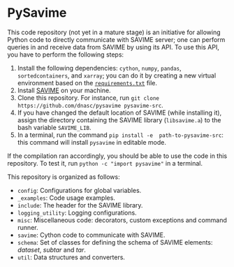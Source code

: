 # PySavime

This code repository (not yet in a mature stage) is an initiative for allowing Python code to directly communicate with
SAVIME server; one can perform queries in and receive data from SAVIME by using its API.
To use this API, you have to perform the following steps:

1. Install the following dependencies: `cython`, `numpy`, `pandas`, 
`sortedcontainers`, and `xarray`; you can do it by creating a new virtual environment based on the
[`requirements.txt`](requirements.txt) file.
2. Install [SAVIME](https://hllustosa.github.io/Savime/) on your machine.
3. Clone this repository. For instance, run `git clone https://github.com/dnasc/pysavime pysavime-src`.
4. If you have changed the default location of SAVIME (while installing it), assign the directory containing the
SAVIME library (`libsavime.a`) to the bash variable `SAVIME_LIB`.
5. In a terminal, run the command `pip install -e  path-to-pysavime-src`: this command will install
`pysavime` in editable mode.

If the compilation ran accordingly, you should be able to use the code in this repository. To test it, 
run `python -c "import pysavime"` in a terminal.

This repository is organized as 
follows:

- `config`: Configurations for global variables.
- `_examples`: Code usage examples.
- `include`: The header for the SAVIME library.
- `logging_utility`: Logging configurations.
- `misc`: Miscellaneous code: decorators, custom exceptions and command runner.
- `savime`: Cython code to communicate with SAVIME.
- `schema`: Set of classes for defining the schema of SAVIME elements: *dataset*, *subtar* and *tar*.
- `util`: Data structures and converters.